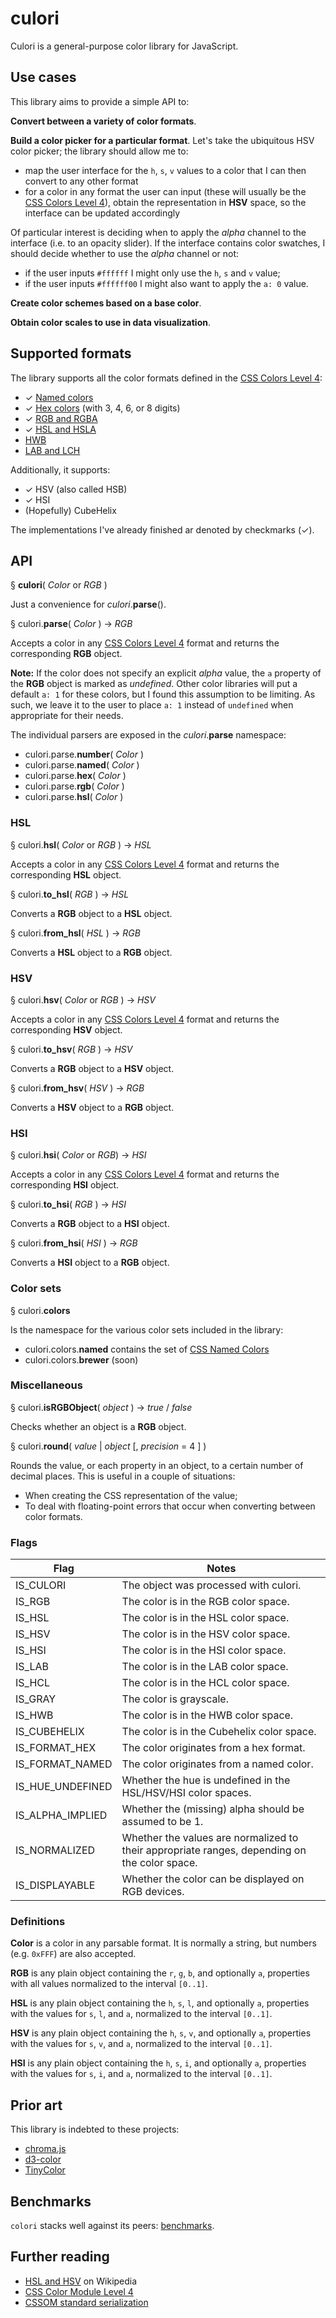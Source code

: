 # culori

Culori is a general-purpose color library for JavaScript.

## Use cases

This library aims to provide a simple API to:

__Convert between a variety of color formats__.

__Build a color picker for a particular format__. Let's take the ubiquitous HSV color picker; the library should allow me to:

* map the user interface for the `h`, `s`, `v` values to a color that I can then convert to any other format
* for a color in any format the user can input (these will usually be the [CSS Colors Level 4][css4-colors]), obtain the representation in __HSV__ space, so the interface can be updated accordingly

Of particular interest is deciding when to apply the _alpha_ channel to the interface (i.e. to an opacity slider). If the interface contains color swatches, I should decide whether to use the _alpha_ channel or not:

* if the user inputs `#ffffff` I might only use the `h`, `s` and `v` value;
* if the user inputs `#ffffff00` I might also want to apply the `a: 0` value.

__Create color schemes based on a base color__.

__Obtain color scales to use in data visualization__.

## Supported formats

The library supports all the color formats defined in the [CSS Colors Level 4][css4-colors]:

* ✓ [Named colors][css4-named-colors]
* ✓ [Hex colors](https://drafts.csswg.org/css-color/#hex-notation) (with 3, 4, 6, or 8 digits)
* ✓ [RGB and RGBA](https://drafts.csswg.org/css-color/#rgb-functions)
* ✓ [HSL and HSLA](https://drafts.csswg.org/css-color/#the-hsl-notation)
* [HWB](https://drafts.csswg.org/css-color/#the-hwb-notation)
* [LAB and LCH](https://drafts.csswg.org/css-color/#lab-colors)

Additionally, it supports:

* ✓ HSV (also called HSB)
* ✓ HSI
* (Hopefully) CubeHelix

The implementations I've already finished ar denoted by checkmarks (✓).

## API

§ __culori__( _Color_ or _RGB_ )

Just a convenience for _culori_.__parse__().

§ culori.__parse__( _Color_ ) → _RGB_

Accepts a color in any [CSS Colors Level 4][css4-colors] format and returns the corresponding __RGB__ object. 

__Note:__ If the color does not specify an explicit _alpha_ value, the `a` property of the __RGB__ object is marked as _undefined_. Other color libraries will put a default `a: 1` for these colors, but I found this assumption to be limiting. As such, we leave it to the user to place `a: 1` instead of `undefined` when appropriate for their needs.

The individual parsers are exposed in the _culori_.__parse__ namespace:

* culori.parse.__number__( _Color_ )
* culori.parse.__named__( _Color_ )
* culori.parse.__hex__( _Color_ )
* culori.parse.__rgb__( _Color_ )
* culori.parse.__hsl__( _Color_ )

### HSL

§ culori.__hsl__( _Color_ or _RGB_ ) → _HSL_

Accepts a color in any [CSS Colors Level 4][css4-colors] format and returns the corresponding __HSL__ object. 

§ culori.__to_hsl__( _RGB_ ) → _HSL_

Converts a __RGB__ object to a __HSL__ object.

§ culori.__from_hsl__( _HSL_ ) → _RGB_

Converts a __HSL__ object to a __RGB__ object.

### HSV 

§ culori.__hsv__( _Color_ or _RGB_ ) → _HSV_

Accepts a color in any [CSS Colors Level 4][css4-colors] format and returns the corresponding __HSV__ object. 

§ culori.__to_hsv__( _RGB_ ) → _HSV_

Converts a __RGB__ object to a __HSV__ object.

§ culori.__from_hsv__( _HSV_ ) → _RGB_

Converts a __HSV__ object to a __RGB__ object.

### HSI

§ culori.__hsi__( _Color_ or _RGB_) → _HSI_

Accepts a color in any [CSS Colors Level 4][css4-colors] format and returns the corresponding __HSI__ object. 

§ culori.__to_hsi__( _RGB_ ) → _HSI_

Converts a __RGB__ object to a __HSI__ object.

§ culori.__from_hsi__( _HSI_ ) → _RGB_

Converts a __HSI__ object to a __RGB__ object.

### Color sets

§ culori.__colors__ 

Is the namespace for the various color sets included in the library:

* culori.colors.__named__ contains the set of [CSS Named Colors][css4-named-colors]
* culori.colors.__brewer__ (soon)

### Miscellaneous

§ culori.__isRGBObject__( _object_ ) → _true_ / _false_

Checks whether an object is a __RGB__ object.

§ culori.__round__( _value_ | _object_ [, _precision_ = 4 ] )

Rounds the value, or each property in an object, to a certain number of decimal places. This is useful in a couple of situations:

* When creating the CSS representation of the value;
* To deal with floating-point errors that occur when converting between color formats.

### Flags

Flag | Notes
---- | -----
IS_CULORI | The object was processed with culori.
IS_RGB | The color is in the RGB color space.
IS_HSL | The color is in the HSL color space.
IS_HSV | The color is in the HSV color space.
IS_HSI | The color is in the HSI color space.
IS_LAB | The color is in the LAB color space.
IS_HCL | The color is in the HCL color space.
IS_GRAY | The color is grayscale.
IS_HWB | The color is in the HWB color space.
IS_CUBEHELIX | The color is in the Cubehelix color space.
IS_FORMAT_HEX | The color originates from a hex format.
IS_FORMAT_NAMED | The color originates from a named color.
IS_HUE_UNDEFINED | Whether the hue is undefined in the HSL/HSV/HSI color spaces.
IS_ALPHA_IMPLIED | Whether the (missing) alpha should be assumed to be 1.
IS_NORMALIZED | Whether the values are normalized to their appropriate ranges, depending on the color space.
IS_DISPLAYABLE | Whether the color can be displayed on RGB devices.


### Definitions

__Color__ is a color in any parsable format. It is normally a string, but numbers (e.g. `0xFFF`) are also accepted.

__RGB__ is any plain object containing the `r`, `g`, `b`, and optionally `a`, properties with all values normalized to the interval `[0..1]`.

__HSL__ is any plain object containing the `h`, `s`, `l`, and optionally `a`, properties with the values for `s`, `l`, and `a`, normalized to the interval `[0..1]`.

__HSV__ is any plain object containing the `h`, `s`, `v`, and optionally `a`, properties with the values for `s`, `v`, and `a`, normalized to the interval `[0..1]`.

__HSI__ is any plain object containing the `h`, `s`, `i`, and optionally `a`, properties with the values for `s`, `i`, and `a`, normalized to the interval `[0..1]`.

## Prior art

This library is indebted to these projects:

* [chroma.js](https://github.com/gka/chroma.js)
* [d3-color](https://github.com/d3/d3-color)
* [TinyColor](https://github.com/bgrins/TinyColor)

## Benchmarks

`colori` stacks well against its peers: [benchmarks](./test/benchmarks/README.md).

## Further reading

* [HSL and HSV](https://en.wikipedia.org/wiki/HSL_and_HSV) on Wikipedia
* [CSS Color Module Level 4](https://drafts.csswg.org/css-color/)
* [CSSOM standard serialization](https://drafts.csswg.org/cssom/#serialize-a-css-component-value)


[css4-colors]: https://drafts.csswg.org/css-color/
[css4-named-colors]: https://drafts.csswg.org/css-color/#named-colors